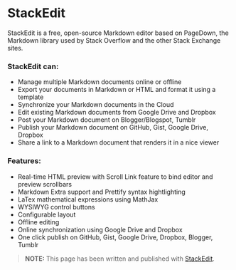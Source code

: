 StackEdit
=========

StackEdit is a free, open-source Markdown editor based on PageDown, the Markdown library used by Stack Overflow and the other Stack Exchange sites.

### StackEdit can:
 
 - Manage multiple Markdown documents online or offline
 - Export your documents in Markdown or HTML and format it using a template
 - Synchronize your Markdown documents in the Cloud
 - Edit existing Markdown documents from Google Drive and Dropbox
 - Post your Markdown document on Blogger/Blogspot, Tumblr
 - Publish your Markdown document on GitHub, Gist, Google Drive, Dropbox
 - Share a link to a Markdown document that renders it in a nice viewer

### Features:

 - Real-time HTML preview with Scroll Link feature to bind editor and preview scrollbars
 - Markdown Extra support and Prettify syntax hightlighting
 - LaTex mathematical expressions using MathJax
 - WYSIWYG control buttons
 - Configurable layout
 - Offline editing
 - Online synchronization using Google Drive and Dropbox
 - One click publish on GitHub, Gist, Google Drive, Dropbox, Blogger, Tumblr 

> **NOTE:** This page has been written and published with [StackEdit][1].

  [1]: http://benweet.github.io/stackedit/ "StackEdit"